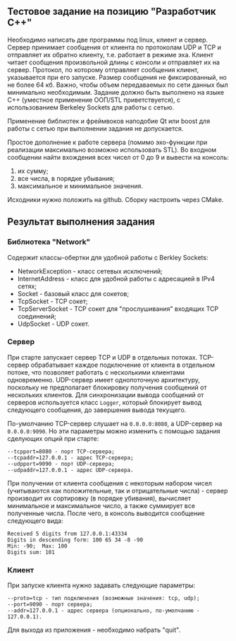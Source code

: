 ## Тестовое задание на позицию "Разработчик С++"

Необходимо написать две программы под linux, клиент и сервер. Сервер принимает сообщения от клиента по протоколам UDP и TCP и отправляет их обратно клиенту, т.е. работает в режиме эха. Клиент читает сообщения произвольной длины с консоли и отправляет их на сервер. Протокол, по которому отправляет сообщения клиент, указывается при его запуске. Размер сообщения не фиксированный, но не более 64 кб. Важно, чтобы объем передаваемых по сети данных был минимально необходимым. Задание должно быть выполнено на языке С++ (уместное применение ООП/STL приветствуется), с использованием Berkeley Sockets для работы с сетью.

Применение библиотек и фреймвоков наподобие Qt или boost для работы с сетью при выполнении задания не допускается.

Простое дополнение к работе сервера (помимо эхо-функции при реализации максимально возможно использовать STL).
Во входном сообщении найти вхождения всех чисел от 0 до 9 и вывести на консоль:
1. их сумму;
2. все числа, в порядке убывания;
3. максимальное и минимальное значения.

Исходники нужно положить на github. Сборку настроить через CMake.

## Результат выполнения задания

### Библиотека "Network"

Содержит классы-обертки для удобной работы с Berkley Sockets:
* NetworkException - класс сетевых исключений;
* InternetAddress - класс для удобной работы с адресацией в IPv4 сетях;
* Socket - базовый класс для сокетов;
* TcpSocket - TCP сокет;
* TcpServerSocket - TCP сокет для "прослушивания" входящих TCP соединений;
* UdpSocket - UDP сокет.

### Сервер

При старте запускает сервер TCP и UDP в отдельных потоках. TCP-сервер обрабатывает каждое подключение от клиента в отдельном потоке, что позволяет работать с несколькими клиентами одновременно. UDP-сервер имеет однопоточную архитектуру, поскольку не предполагает блокировку получения сообщений от нескольких клиентов.
Для синхронизации вывода сообщений от серверов используется класс `Logger`, который блокирует вывод следующего сообщения, до завершения вывода текущего.

По-умолчанию TCP-сервер слушает на `0.0.0.0:8080`, а UDP-сервер на `0.0.0.0:9090`. Но эти параметры можно изменить с помощью задания сделующих опций при старте:
```
--tcpport=8080 - порт TCP-сервера;
--tcpaddr=127.0.0.1 - адрес TCP-сервера;
--udpport=9090 - порт UDP-сервера;
--udpaddr=127.0.0.1 - адрес UDP-сервера.
```
При получении от клиента сообщения с некоторым набором чисел (учитываются как положительные, так и отрицательные числа) - сервер производит их сортировку (в порядке убивания), вычисляет минимальное и максимальное число, а также суммирует все полученные числа. После чего, в консоль выводится сообщение следующего вида:
```
Received 5 digits from 127.0.0.1:43334
Digits in descending form: 100 65 34 -8 -90 
Min: -90;  Max: 100
Digits sum: 101
```
### Клиент

При запуске клиента нужно задавать следующие параметры: 
```
--proto=tcp - тип подключения (возможные значения: tcp, udp);
--port=9090 - порт сервера;
--addr=127.0.0.1 - адрес сервера (опционально, по-умолчанию - 127.0.0.1).
```
Для выхода из приложения - необходимо набрать "quit".
